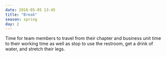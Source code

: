 ```yaml
---
date: 2016-05-05 13:45
title: "Break"
season: spring
day: 2
---
```

Time for team members to travel from their chapter and business unit time to their working time as well as stop to use the restroom, get a drink of water, and stretch their legs.
